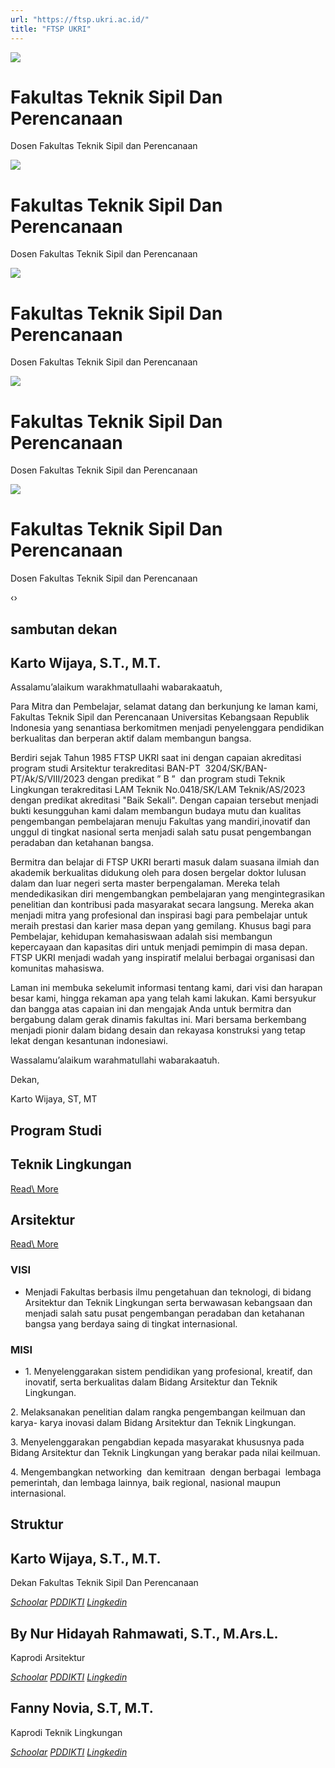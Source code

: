 ```yaml
---
url: "https://ftsp.ukri.ac.id/"
title: "FTSP UKRI"
---
```


![](https://ftsp.ukri.ac.id/storage/upload/file/slider/file_1722853493_foto_slider.webp)

# Fakultas Teknik Sipil Dan Perencanaan

Dosen Fakultas Teknik Sipil dan Perencanaan


![](https://ftsp.ukri.ac.id/storage/upload/file/slider/file_1722853493_foto_slider.webp)

# Fakultas Teknik Sipil Dan Perencanaan

Dosen Fakultas Teknik Sipil dan Perencanaan


![](https://ftsp.ukri.ac.id/storage/upload/file/slider/file_1722853493_foto_slider.webp)

# Fakultas Teknik Sipil Dan Perencanaan

Dosen Fakultas Teknik Sipil dan Perencanaan


![](https://ftsp.ukri.ac.id/storage/upload/file/slider/file_1722853493_foto_slider.webp)

# Fakultas Teknik Sipil Dan Perencanaan

Dosen Fakultas Teknik Sipil dan Perencanaan


![](https://ftsp.ukri.ac.id/storage/upload/file/slider/file_1722853493_foto_slider.webp)

# Fakultas Teknik Sipil Dan Perencanaan

Dosen Fakultas Teknik Sipil dan Perencanaan


‹›

## sambutan dekan

## Karto Wijaya, S.T., M.T.

Assalamu’alaikum warakhmatullaahi wabarakaatuh,

Para Mitra dan Pembelajar, selamat datang dan berkunjung ke laman kami, Fakultas Teknik Sipil dan Perencanaan Universitas Kebangsaan Republik Indonesia yang senantiasa berkomitmen menjadi penyelenggara pendidikan berkualitas dan berperan aktif dalam membangun bangsa.

Berdiri sejak Tahun 1985 FTSP UKRI saat ini dengan capaian akreditasi program studi Arsitektur terakreditasi BAN-PT  3204/SK/BAN-PT/Ak/S/VIII/2023 dengan predikat ” B ”  dan program studi Teknik Lingkungan terakreditasi LAM Teknik No.0418/SK/LAM Teknik/AS/2023 dengan predikat akreditasi "Baik Sekali". Dengan capaian tersebut menjadi bukti kesungguhan kami dalam membangun budaya mutu dan kualitas pengembangan pembelajaran menuju Fakultas yang mandiri,inovatif dan unggul di tingkat nasional serta menjadi salah satu pusat pengembangan peradaban dan ketahanan bangsa.

Bermitra dan belajar di FTSP UKRI berarti masuk dalam suasana ilmiah dan akademik berkualitas didukung oleh para dosen bergelar doktor lulusan dalam dan luar negeri serta master berpengalaman. Mereka telah mendedikasikan diri mengembangkan pembelajaran yang mengintegrasikan penelitian dan kontribusi pada masyarakat secara langsung. Mereka akan menjadi mitra yang profesional dan inspirasi bagi para pembelajar untuk meraih prestasi dan karier masa depan yang gemilang. Khusus bagi para Pembelajar, kehidupan kemahasiswaan adalah sisi membangun kepercayaan dan kapasitas diri untuk menjadi pemimpin di masa depan. FTSP UKRI menjadi wadah yang inspiratif melalui berbagai organisasi dan komunitas mahasiswa.

Laman ini membuka sekelumit informasi tentang kami, dari visi dan harapan besar kami, hingga rekaman apa yang telah kami lakukan. Kami bersyukur dan bangga atas capaian ini dan mengajak Anda untuk bermitra dan bergabung dalam gerak dinamis fakultas ini. Mari bersama berkembang menjadi pionir dalam bidang desain dan rekayasa konstruksi yang tetap lekat dengan kesantunan indonesiawi.

Wassalamu’alaikum warahmatullahi wabarakaatuh.

Dekan,

Karto Wijaya, ST, MT

## Program Studi

## Teknik Lingkungan

[Read\\
More](https://ftsp.ukri.ac.id/program-studi/Teknik%20Lingkungan)

## Arsitektur

[Read\\
More](https://ftsp.ukri.ac.id/program-studi/Arsitektur)

### **VISI**

- Menjadi Fakultas berbasis ilmu pengetahuan dan teknologi, di bidang Arsitektur dan Teknik Lingkungan serta berwawasan kebangsaan dan menjadi salah satu pusat pengembangan peradaban dan ketahanan bangsa yang berdaya saing di tingkat internasional.


### **MISI**

- 1\. Menyelenggarakan sistem pendidikan yang profesional, kreatif, dan inovatif, serta berkualitas dalam Bidang Arsitektur dan Teknik Lingkungan.





2\. Melaksanakan penelitian dalam rangka pengembangan keilmuan dan karya- karya inovasi dalam Bidang Arsitektur dan Teknik Lingkungan.





3\. Menyelenggarakan pengabdian kepada masyarakat khususnya pada Bidang Arsitektur dan Teknik Lingkungan yang berakar pada nilai keilmuan.





4\. Mengembangkan networking  dan kemitraan  dengan berbagai  lembaga pemerintah, dan lembaga lainnya, baik regional, nasional maupun internasional.


## Struktur

## Karto Wijaya, S.T., M.T.

Dekan Fakultas Teknik Sipil Dan Perencanaan

[_Schoolar_](https://scholar.google.com/citations?user=Oioe8jcAAAAJ&hl=id&oi=ao) [_PDDIKTI_](https://pddikti.kemdikbud.go.id/data_dosen/MEY5QTkwRjQtMEQxRS00QUUyLTlCODQtOTAyNzA3QjA4N0NF/4016A4F0-A62C-4770-BAE0-F88EC9B64AA0) [_Lingkedin_](https://ftsp.ukri.ac.id/asdas)

## By Nur Hidayah Rahmawati, S.T., M.Ars.L.

Kaprodi Arsitektur



[_Schoolar_](https://ftsp.ukri.ac.id/cc) [_PDDIKTI_](https://pddikti.kemdikbud.go.id/data_dosen/NDVDNDA0OTItMUIwQy00Qjc0LUE4M0YtQzdERUU0MDJCREE4/929AFB96-8A03-46FA-A8E1-0D341F25E7D5) [_Lingkedin_](https://ftsp.ukri.ac.id/cc)

## Fanny Novia, S.T, M.T.

Kaprodi Teknik Lingkungan



[_Schoolar_](https://scholar.google.com/citations?user=fwInv5cAAAAJ&hl=id&authuser=1) [_PDDIKTI_](https://pddikti.kemdikbud.go.id/data_dosen/NDFEMDY0MzUtNkNEOC00ODM0LUE3OEUtOEQ1QUNFRjEwQ0Yx) [_Lingkedin_](https://ftsp.ukri.ac.id/)